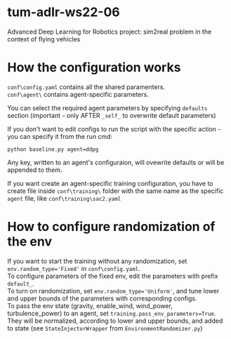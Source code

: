 # tum-adlr-ws22-06
Advanced Deep Learning for Robotics project: sim2real problem in the context of flying vehicles

# How the configuration works
`conf\config.yaml` contains all the shared paramenters. \
`conf\agent\` contains agent-specific parameters. 

You can select the required agent parameters by specifying `defaults` section (important - only AFTER `_self_` to overwrite default parameters) 

If you don't want to edit configs to run the script with the specific action - you can specify it from the run cmd:
```
python baseline.py agent=ddpg
```

Any key, written to an agent's configuraion, will ovewrite defaults or will be appended to them. 

If you want create an agent-specific training configuration, you have to create file inside `conf\training\` folder with the same name as the specific `agent` file, like `conf\training\sac2.yaml`

# How to configure randomization of the env
If you want to start the training without any randomization, set `env.random_type='Fixed'` in `conf\config.yaml`. \
To configure parameters of the fixed env, edit the parameters with prefix `default_`. \
To turn on randomization, set `env.random_type='Uniform'`, and tune lower and upper bounds of the parameters with corresponding configs. \
To pass the env state (gravity, enable_wind, wind_power, turbulence_power) to an agent, set `training.pass_env_parameters=True`. \
They will be normalized, according to lower and upper bounds, and added to state (see `StateInjectorWrapper` from `EnvironmentRandomizer.py`)
 